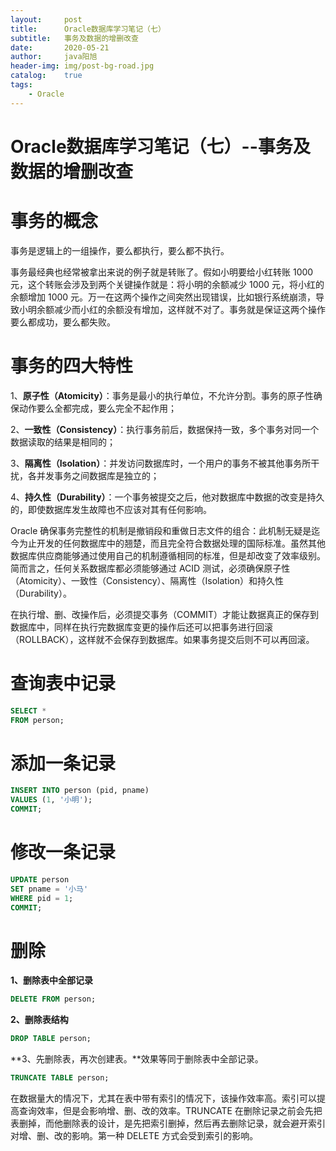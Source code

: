 ```yaml
---
layout:     post
title:      Oracle数据库学习笔记（七）
subtitle:   事务及数据的增删改查
date:       2020-05-21
author:     java阳旭
header-img: img/post-bg-road.jpg
catalog:    true
tags:
    - Oracle
---
```

# Oracle数据库学习笔记（七）--事务及数据的增删改查

# 事务的概念

事务是逻辑上的一组操作，要么都执行，要么都不执行。

事务最经典也经常被拿出来说的例子就是转账了。假如小明要给小红转账 1000 元，这个转账会涉及到两个关键操作就是：将小明的余额减少 1000 元，将小红的余额增加 1000 元。万一在这两个操作之间突然出现错误，比如银行系统崩溃，导致小明余额减少而小红的余额没有增加，这样就不对了。事务就是保证这两个操作要么都成功，要么都失败。

# 事务的四大特性

1、**原子性（Atomicity）**：事务是最小的执行单位，不允许分割。事务的原子性确保动作要么全都完成，要么完全不起作用；

2、**一致性（Consistency）**：执行事务前后，数据保持一致，多个事务对同一个数据读取的结果是相同的；

3、**隔离性（Isolation）**：并发访问数据库时，一个用户的事务不被其他事务所干扰，各并发事务之间数据库是独立的；

4、**持久性（Durability）**：一个事务被提交之后，他对数据库中数据的改变是持久的，即使数据库发生故障也不应该对其有任何影响。

Oracle 确保事务完整性的机制是撤销段和重做日志文件的组合：此机制无疑是迄今为止开发的任何数据库中的翘楚，而且完全符合数据处理的国际标准。虽然其他数据库供应商能够通过使用自己的机制遵循相同的标准，但是却改变了效率级别。简而言之，任何关系数据库都必须能够通过 ACID 测试，必须确保原子性（Atomicity）、一致性（Consistency）、隔离性（Isolation）和持久性（Durability）。

在执行增、删、改操作后，必须提交事务（COMMIT）才能让数据真正的保存到数据库中，同样在执行完数据库变更的操作后还可以把事务进行回滚（ROLLBACK），这样就不会保存到数据库。如果事务提交后则不可以再回滚。

# 查询表中记录

```sql
SELECT *
FROM person;
```

# 添加一条记录

```sql
INSERT INTO person (pid, pname)
VALUES (1, '小明');
COMMIT;
```

# 修改一条记录

```sql
UPDATE person
SET pname = '小马'
WHERE pid = 1;
COMMIT;
```

# 删除

**1、删除表中全部记录**

```sql
DELETE FROM person;
```

**2、删除表结构**

```sql
DROP TABLE person;
```

**3、先删除表，再次创建表。**效果等同于删除表中全部记录。

```sql
TRUNCATE TABLE person;
```

在数据量大的情况下，尤其在表中带有索引的情况下，该操作效率高。索引可以提高查询效率，但是会影响增、删、改的效率。TRUNCATE 在删除记录之前会先把表删掉，而他删除表的设计，是先把索引删掉，然后再去删除记录，就会避开索引对增、删、改的影响。第一种 DELETE 方式会受到索引的影响。